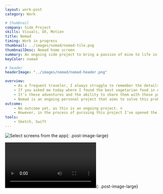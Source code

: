 ```yaml
---
layout: work-post
category: Work

# thumbnail
company: Side Project
skills: Visuals, UX, Motion
title: Nomad
timing: Work in progress
thumbnail: ../images/nomad/nomad-tile.png
thumbnailDesc: Nomad home screen
summary: An ongoing side project to bring a passion of mine to life in Swift.
keyColor: nomad

# header
headerImage: "../images/nomad/nomad-header.png"

overview:
    - As a frequent traveler, I always struggle to remember the details of the hidden gems I find on my trips.
    - If you asked me today where I found the best vegetarian food in Ahmedabad or which hidden beach in Nicaragua was the most serene, I wouldn’t be able to tell you a name or location, though my memories of the experiences are vivid.
    - It’s these adventures and the ability to share them with those you love that make travel worth it.
    - Nomad is an ongoing personal project that aims to solve this problem by giving you a simple central place to catalogue the places you visit and share them with friends seeking similar adventures. It makes saving, sending, and receiving trip itineraries and locations easy.
outcome:
    - No outcome yet, as this is an ongoing project. ☺️
    - However, in the process of pursuing this project I’ve opened the door to the world of Swift and iOS development, so in that sense it’s already a great success.
tools:
    - Sketch, Swift
---
```


![Select screens from the app](../images/nomad/nomad-flow-1.png){: .post-image-large}

<video src="../images/nomad/first-prototype.mp4" autoplay loop></video>{: .post-image-large}
